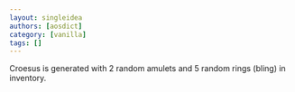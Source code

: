 ```yaml
---
layout: singleidea
authors: [aosdict]
category: [vanilla]
tags: []
---
```

Croesus is generated with 2 random amulets and 5 random rings (bling) in inventory.
